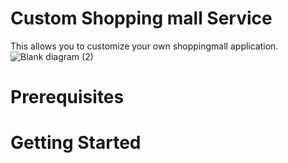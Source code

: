 # Custom Shopping mall Service
This allows you to customize your own shoppingmall application.
![Blank diagram (2)](https://github.com/user-attachments/assets/5e6c74b4-a10e-4547-ae72-5d891b33f448)


# Prerequisites

# Getting Started






